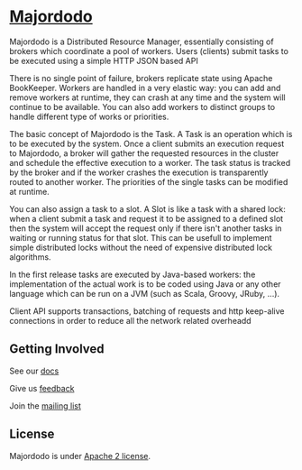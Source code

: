 # [Majordodo](http://majordodo.org/)

Majordodo is a Distributed Resource Manager, essentially consisting of brokers which coordinate a pool of workers. Users (clients) submit tasks to be executed using a simple HTTP JSON based API

There is no single point of failure, brokers replicate state using Apache BookKeeper. Workers are handled in a very elastic way: you can add and remove workers at runtime, they can crash at any time and the system will continue to be available. You can also add workers to distinct groups to handle different type of works or priorities.

The basic concept of Majordodo is the Task. A Task is an operation which is to be executed by the system. Once a client submits an execution request to Majordodo, a broker will gather the requested resources in the cluster and schedule the effective execution to a worker. The task status is tracked by the broker and if the worker crashes the execution is transparently routed to another worker. The priorities of the single tasks can be modified at runtime.

You can also assign a task to a slot. A Slot is like a task with a shared lock: when a client submit a task and request it to be assigned to a defined slot then the system will accept the request only if there isn't another tasks in waiting or running status for that slot. This can be usefull to implement simple distributed locks without the need of expensive distributed lock algorithms.

In the first release tasks are executed by Java-based workers: the implementation of the actual work is to be coded using Java or any other language which can be run on a JVM (such as Scala, Groovy, JRuby, ...).

Client API supports transactions, batching of requests and http keep-alive connections in order to reduce all the network related overheadd

## Getting Involved

See our [docs](https://majordodo.readme.io)

Give us [feedback](https://dev.majordodo.org/jira/secure/Dashboard.jspa)

Join the [mailing list](http://lists.majordodo.org/mailman/listinfo)

## License

Majordodo is under [Apache 2 license](http://www.apache.org/licenses/LICENSE-2.0.html).
